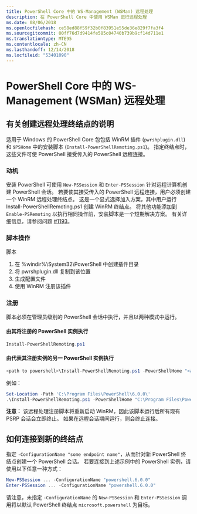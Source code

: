 ```yaml
---
title: PowerShell Core 中的 WS-Management (WSMan) 远程处理
description: 在 PowerShell Core 中使用 WSMan 进行远程处理
ms.date: 08/06/2018
ms.openlocfilehash: ce58ed88f59f32b0f83951e55de36e829f7fa3f4
ms.sourcegitcommit: 00ff76d7d9414fe585c04740b739b9cf14d711e1
ms.translationtype: MTE95
ms.contentlocale: zh-CN
ms.lasthandoff: 12/14/2018
ms.locfileid: "53401090"
---
```

# <a name="ws-management-wsman-remoting-in-powershell-core"></a>PowerShell Core 中的 WS-Management (WSMan) 远程处理

## <a name="instructions-to-create-a-remoting-endpoint"></a>有关创建远程处理终结点的说明

适用于 Windows 的 PowerShell Core 包包括 WinRM 插件 (`pwrshplugin.dll`) 和 `$PSHome` 中的安装脚本 (`Install-PowerShellRemoting.ps1`)。
指定终结点时，这些文件可使 PowerShell 接受传入的 PowerShell 远程连接。

### <a name="motivation"></a>动机

安装 PowerShell 可使用 `New-PSSession` 和 `Enter-PSSession` 针对远程计算机创建 PowerShell 会话。
若要使其接受传入的 PowerShell 远程连接，用户必须创建一个 WinRM 远程处理终结点。
这是一个显式选择加入方案，其中用户运行 Install-PowerShellRemoting.ps1 创建 WinRM 终结点。
将其他功能添加到 `Enable-PSRemoting` 以执行相同操作前，安装脚本是一个短期解决方案。
有关详细信息，请参阅问题 [#1193](https://github.com/PowerShell/PowerShell/issues/1193)。

### <a name="script-actions"></a>脚本操作

脚本

1. 在 %windir%\System32\PowerShell 中创建插件目录
1. 将 pwrshplugin.dll 复制到该位置
1. 生成配置文件
1. 使用 WinRM 注册该插件

### <a name="registration"></a>注册

脚本必须在管理员级别的 PowerShell 会话中执行，并且以两种模式中运行。

#### <a name="executed-by-the-instance-of-powershell-that-it-will-register"></a>由其将注册的 PowerShell 实例执行

```powershell
Install-PowerShellRemoting.ps1
```

#### <a name="executed-by-another-instance-of-powershell-on-behalf-of-the-instance-that-it-will-register"></a>由代表其注册实例的另一 PowerShell 实例执行

```powershell
<path to powershell>\Install-PowerShellRemoting.ps1 -PowerShellHome "<absolute path to the instance's $PSHOME>"
```

例如：

```powershell
Set-Location -Path 'C:\Program Files\PowerShell\6.0.0\'
.\Install-PowerShellRemoting.ps1 -PowerShellHome "C:\Program Files\PowerShell\6.0.0\"
```

**注意：** 该远程处理注册脚本将重新启动 WinRM，因此该脚本运行后所有现有 PSRP 会话会立即终止。 如果在远程会话期间运行，则会终止连接。

## <a name="how-to-connect-to-the-new-endpoint"></a>如何连接到新的终结点

指定 `-ConfigurationName "some endpoint name"`，从而针对新 PowerShell 终结点创建一个 PowerShell 会话。 若要连接到上述示例中的 PowerShell 实例，请使用以下任意一种方式：

```powershell
New-PSSession ... -ConfigurationName "powershell.6.0.0"
Enter-PSSession ... -ConfigurationName "powershell.6.0.0"
```

请注意，未指定 `-ConfigurationName` 的 `New-PSSession` 和 `Enter-PSSession` 调用将以默认 PowerShell 终结点 `microsoft.powershell` 为目标。